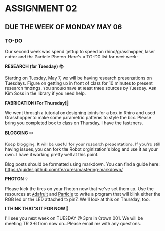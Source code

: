 # ASSIGNMENT 02
## DUE THE WEEK OF MONDAY MAY 06

### TO-DO

Our second week was spend gettup to speed on rhino/grasshopper, laser cutter and the Particle Photon. Here's a TO-DO list for next week:

__RESEARCH (for Tuesday)__ :books:

Starting on Tuesday, May 7, we will be having research presentations on Tuesdays. Figure on getting up in front of class for 10 minutes to present research findings. You should have at least three sources by Tuesday. Ask Kim Soss in the library if you need help.

__FABRICATION (For Thursday)__:hammer:

We went through a tutorial on designing joints for a box in Rhino and used Grasshopper to make some parametric patterns to style the box. Please bring you completed box to class on Thursday. I have the fasteners.

__BLOGGING__ :pencil2:

Keep blogging. It will be useful for your research presentations. If you're still having issues, you can fork the Robot orginization's blog and use it as your own. I have it working pretty well at this point.

Blog posts should be formatted using markdown. You can find a guide here: https://guides.github.com/features/mastering-markdown/ 

__PHOTON__ :bulb:

Please kick the tires on your Photon now that we've set them up. Use the resources at [Adafruit](www.adafruit.com) and [Particle](www.particle.io) to write a program that will blink either the RGB led or the LED attached to pin7. We'll look at this on Thursday, too.


__I THINK THAT'S IT FOR NOW__ :clap:

I'll see you next week on TUESDAY @ 3pm in Crown 001. We will be meeting TR 3-6 from now on...Please email me with any questions.
